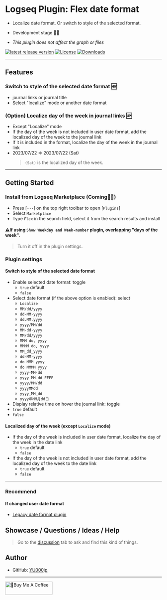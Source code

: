 # Logseq Plugin: Flex date format

- Localize date format. Or switch to style of the selected format.

- Development stage 👷🚧

- *This plugin does not affect the graph or files*

[![latest release version](https://img.shields.io/github/v/release/YU000jp/logseq-plugin-flex-date-format)](https://github.com/YU000jp/logseq-plugin-flex-date-format/releases)
[![License](https://img.shields.io/github/license/YU000jp/logseq-plugin-flex-date-format?color=blue)](https://github.com/YU000jp/logseq-plugin-flex-date-format/LICENSE)
[![Downloads](https://img.shields.io/github/downloads/YU000jp/logseq-plugin-flex-date-format/total.svg)](https://github.com/YU000jp/logseq-plugin-flex-date-format/releases)
<!-- Published 2023 -->

---

## Features

### Switch to style of the selected date format 🆕

- journal links or journal title
- Select "localize" mode or another date format

### (Option) Localize day of the week in journal links 🆙

- Except "Localize" mode
- If the day of the week is not included in user date format, add the localized day of the week to the journal link
- If it is included in the format, localize the day of the week in the journal link
- 2023/07/22 => 2023/07/22 (Sat)
  > `(Sat)` is the localized day of the week.

---

## Getting Started

### Install from Logseq Marketplace (Coming👷🚧)

- Press [`---`] on the top right toolbar to open [`Plugins`]
- Select `Marketplace`
- Type `Flex` in the search field, select it from the search results and install

#### ⚠️If using `Show Weekday and Week-number` plugin, overlapping "days of the week".

  > Turn it off in the plugin settings.

### Plugin settings

#### Switch to style of the selected date format

- Enable selected date format: toggle
  - `true` default
  - `false`
- Select date format  (if the above option is enabled): select
  - `Localize`
  - `MM/dd/yyyy`
  - `dd-MM-yyyy`
  - `dd.MM.yyyy`
  - `yyyy/MM/dd`
  - `MM-dd-yyyy`
  - `MM/dd/yyyy`
  - `MMM do, yyyy`
  - `MMMM do, yyyy`
  - `MM_dd_yyyy`
  - `dd-MM-yyyy`
  - `do MMM yyyy`
  - `do MMMM yyyy`
  - `yyyy-MM-dd`
  - `yyyy-MM-dd EEEE`
  - `yyyy/MM/dd`
  - `yyyyMMdd`
  - `yyyy_MM_dd`
  - `yyyy年MM月dd日`
-  Display relative time on hover the journal link: toggle
  - `true` default
  - `false`

#### Localized day of the week (except `Localize` mode)

- If the day of the week is included in user date format, localize the day of the week in the date link
  - `true` default
  - `false`
- If the day of the week is not included in user date format, add the localized day of the week to the date link
  - `true` default
  - `false`

---

### Recommend

#### If changed user date format

- [Legacy date format plugin](https://github.com/YU000jp/logseq-plugin-legacy-date-format)

## Showcase / Questions / Ideas / Help

> Go to the [discussion](https://github.com/YU000jp/logseq-plugin-flex-date-format/discussions) tab to ask and find this kind of things.

## Author

- GitHub: [YU000jp](https://github.com/YU000jp)

---

<a href="https://www.buymeacoffee.com/yu000japan" target="_blank"><img src="https://cdn.buymeacoffee.com/buttons/v2/default-violet.png" alt="🍌Buy Me A Coffee" style="height: 42px;width: 152px" ></a>

